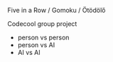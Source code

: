 Five in a Row / Gomoku / Ötödölő

Codecool group project

- person vs person
- person vs AI
- AI vs AI
